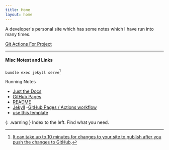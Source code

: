 ```yaml
---
title: Home
layout: home
---
```


A developer's personal site which has some notes which I have run into many times. 

[Git Actions For Project](https://github.com/CheetahChrome/AlphaOmega/actions)

---

#### Misc Notest and Links

`bundle exec jekyll serve`[^1]




Running Notes


 - [Just the Docs](https://just-the-docs.github.io/just-the-docs/)
- [GitHub Pages](https://docs.github.com/en/pages)
- [README](https://github.com/just-the-docs/just-the-docs-template/blob/main/README.md)
- [Jekyll](https://jekyllrb.com)
-[GitHub Pages / Actions workflow](https://github.blog/changelog/2022-07-27-github-pages-custom-github-actions-workflows-beta)
- [use this template](https://github.com/just-the-docs/just-the-docs-template/generate)


[^1]: [It can take up to 10 minutes for changes to your site to publish after you push the changes to GitHub](https://docs.github.com/en/pages/setting-up-a-github-pages-site-with-jekyll/creating-a-github-pages-site-with-jekyll#creating-your-site).


{: .warning }
Index to the left. Find what you need. 


